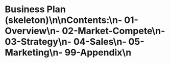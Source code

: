 # Business Plan (skeleton)\n\nContents:\n- 01-Overview\n- 02-Market-Compete\n- 03-Strategy\n- 04-Sales\n- 05-Marketing\n- 99-Appendix\n
